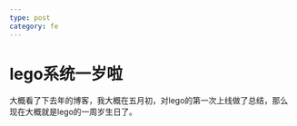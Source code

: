 ```yaml
---
type: post
category: fe
---
```

# lego系统一岁啦

大概看了下去年的博客，我大概在五月初，对lego的第一次上线做了总结，那么现在大概就是lego的一周岁生日了。